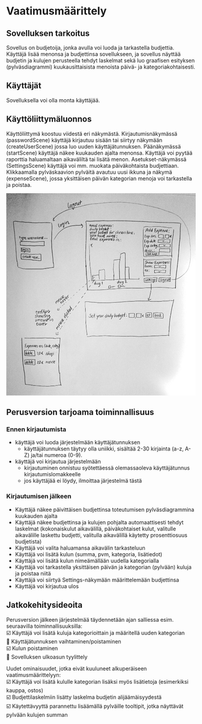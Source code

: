 # Vaatimusmäärittely  

## Sovelluksen tarkoitus  

Sovellus on budjetoija, jonka avulla voi luoda ja tarkastella budjettia.  
Käyttäjä lisää menonsa ja budjettinsa sovellukseen, ja sovellus näyttää budjetin ja kulujen perusteella tehdyt laskelmat sekä luo graafisen esityksen (pylväsdiagrammi) kuukausittaisista menoista päivä- ja kategoriakohtaisesti.
 
## Käyttäjät  
Sovelluksella voi olla monta käyttäjää.

## Käyttöliittymäluonnos  
Käyttöliittymä koostuu viidestä eri näkymästä. 
Kirjautumisnäkymässä (passwordScene) käyttäjä kirjautuu sisään tai siirtyy näkymään (createUserScene) jossa luo uuden käyttäjätunnuksen. 
Päänäkymässä (startScene) käyttäjä näkee kuukauden ajalta menonsa. Käyttäjä voi pyytää raporttia haluamaltaan aikaväliltä tai lisätä menon. 
Asetukset-näkymässä (SettingsScene) käyttäjä voi mm. muokata päiväkohtaista budjettiaan. 
Klikkaamalla pylväskaavion pylväitä avautuu uusi ikkuna ja näkymä (expenseScene), jossa yksittäisen päivän kategorian menoja voi tarkastella ja poistaa.

<img src= "https://github.com/skuuu/ot-harjoitustyo/blob/master/harjoitustyo/Images/vaatimusmaarittely21.12..jpg" width="800">

## Perusversion tarjoama toiminnallisuus  
### Ennen kirjautumista  
- käyttäjä voi luoda järjestelmään käyttäjätunnuksen
  - käyttäjätunnuksen täytyy olla uniikki, sisältää 2-30 kirjainta (a-z, A-Z) ja/tai numeroa (0-9).
- käyttäjä voi kirjautua järjestelmään
  - kirjautuminen onnistuu syötettäessä olemassaoleva käyttäjätunnus kirjautumislomakkeelle
  - jos käyttäjää ei löydy, ilmoittaa järjestelmä tästä

### Kirjautumisen jälkeen  
- Käyttäjä näkee päivittäisen budjettinsa toteutumisen pylväsdiagrammina kuukauden ajalta
- Käyttäjä näkee budjettinsa ja kulujen pohjalta automaattisesti tehdyt laskelmat (kokonaiskulut aikavälillä, päiväkohtaiset kulut, valitulle aikavälille laskettu budjetti, valitulla aikavälillä käytetty prosenttiosuus budjetista)
- Käyttäjä voi valita haluamansa aikavälin tarkasteluun
- Käyttäjä voi lisätä kulun (summa, pvm, kategoria, lisätiedot)
- Käyttäjä voi lisätä kulun nimeämällään uudella kategorialla
- Käyttäjä voi tarkastella yksittäisen päivän ja kategorian (pylvään) kuluja ja poistaa niitä
- Käyttäjä voi siirtyä Settings-näkymään määrittelemään budjettinsa
- Käyttäjä voi kirjautua ulos

## Jatkokehitysideoita  
Perusversion jälkeen järjestelmää täydennetään ajan salliessa esim. seuraavilla toiminnallisuuksilla:  
:ballot_box_with_check: Käyttäjä voi lisätä kuluja kategorioittain ja määritellä uuden kategorian    
:black_square_button: Käyttäjätunnuksen vaihtaminen/poistaminen  
:ballot_box_with_check:	Kulun poistaminen  
:black_square_button: Sovelluksen ulkoasun tyylittely  

Uudet ominaisuudet, jotka eivät kuuluneet alkuperäiseen vaatimusmäärittelyyn:  
:ballot_box_with_check: Käyttäjä voi lisätä kululle kategorian lisäksi myös lisätietoja (esimerkiksi kauppa, ostos)  
:ballot_box_with_check: Budjettilaskelmiin lisätty laskelma budjetin alijäämäisyydestä  
:ballot_box_with_check: Käytettävyyttä parannettu lisäämällä pylväille tooltipit, jotka näyttävät pylvään kulujen summan  
